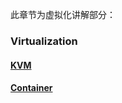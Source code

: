 此章节为虚拟化讲解部分：   
### Virtualization
#### [KVM](./KVM/README.md)
#### [Container](./Container/README.md)